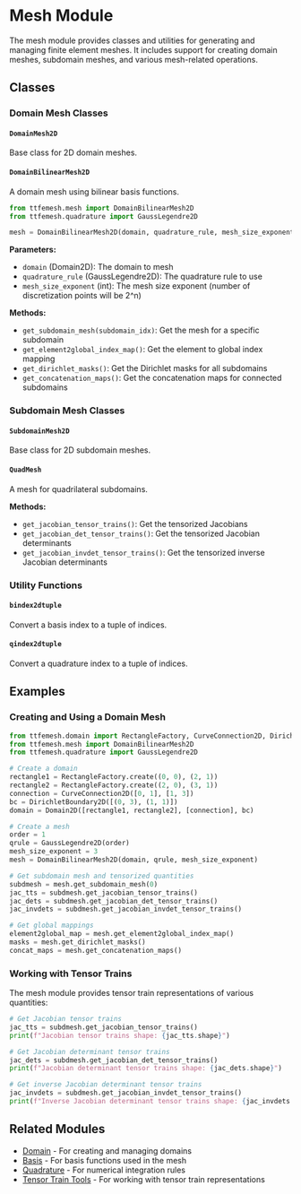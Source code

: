# Mesh Module

The mesh module provides classes and utilities for generating and managing finite element meshes. It includes support for creating domain meshes, subdomain meshes, and various mesh-related operations.

## Classes

### Domain Mesh Classes

#### `DomainMesh2D`
Base class for 2D domain meshes.

#### `DomainBilinearMesh2D`
A domain mesh using bilinear basis functions.

```python
from ttfemesh.mesh import DomainBilinearMesh2D
from ttfemesh.quadrature import GaussLegendre2D

mesh = DomainBilinearMesh2D(domain, quadrature_rule, mesh_size_exponent)
```

**Parameters:**
- `domain` (Domain2D): The domain to mesh
- `quadrature_rule` (GaussLegendre2D): The quadrature rule to use
- `mesh_size_exponent` (int): The mesh size exponent (number of discretization points will be 2^n)

**Methods:**
- `get_subdomain_mesh(subdomain_idx)`: Get the mesh for a specific subdomain
- `get_element2global_index_map()`: Get the element to global index mapping
- `get_dirichlet_masks()`: Get the Dirichlet masks for all subdomains
- `get_concatenation_maps()`: Get the concatenation maps for connected subdomains

### Subdomain Mesh Classes

#### `SubdomainMesh2D`
Base class for 2D subdomain meshes.

#### `QuadMesh`
A mesh for quadrilateral subdomains.

**Methods:**
- `get_jacobian_tensor_trains()`: Get the tensorized Jacobians
- `get_jacobian_det_tensor_trains()`: Get the tensorized Jacobian determinants
- `get_jacobian_invdet_tensor_trains()`: Get the tensorized inverse Jacobian determinants

### Utility Functions

#### `bindex2dtuple`
Convert a basis index to a tuple of indices.

#### `qindex2dtuple`
Convert a quadrature index to a tuple of indices.

## Examples

### Creating and Using a Domain Mesh

```python
from ttfemesh.domain import RectangleFactory, CurveConnection2D, DirichletBoundary2D, Domain2D
from ttfemesh.mesh import DomainBilinearMesh2D
from ttfemesh.quadrature import GaussLegendre2D

# Create a domain
rectangle1 = RectangleFactory.create((0, 0), (2, 1))
rectangle2 = RectangleFactory.create((2, 0), (3, 1))
connection = CurveConnection2D([0, 1], [1, 3])
bc = DirichletBoundary2D([(0, 3), (1, 1)])
domain = Domain2D([rectangle1, rectangle2], [connection], bc)

# Create a mesh
order = 1
qrule = GaussLegendre2D(order)
mesh_size_exponent = 3
mesh = DomainBilinearMesh2D(domain, qrule, mesh_size_exponent)

# Get subdomain mesh and tensorized quantities
subdmesh = mesh.get_subdomain_mesh(0)
jac_tts = subdmesh.get_jacobian_tensor_trains()
jac_dets = subdmesh.get_jacobian_det_tensor_trains()
jac_invdets = subdmesh.get_jacobian_invdet_tensor_trains()

# Get global mappings
element2global_map = mesh.get_element2global_index_map()
masks = mesh.get_dirichlet_masks()
concat_maps = mesh.get_concatenation_maps()
```

### Working with Tensor Trains

The mesh module provides tensor train representations of various quantities:

```python
# Get Jacobian tensor trains
jac_tts = subdmesh.get_jacobian_tensor_trains()
print(f"Jacobian tensor trains shape: {jac_tts.shape}")

# Get Jacobian determinant tensor trains
jac_dets = subdmesh.get_jacobian_det_tensor_trains()
print(f"Jacobian determinant tensor trains shape: {jac_dets.shape}")

# Get inverse Jacobian determinant tensor trains
jac_invdets = subdmesh.get_jacobian_invdet_tensor_trains()
print(f"Inverse Jacobian determinant tensor trains shape: {jac_invdets.shape}")
```

## Related Modules

- [Domain](domain.md) - For creating and managing domains
- [Basis](basis.md) - For basis functions used in the mesh
- [Quadrature](quadrature.md) - For numerical integration rules
- [Tensor Train Tools](tt_tools.md) - For working with tensor train representations 